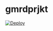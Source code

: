 
# gmrdprjkt


[![Deploy](https://www.herokucdn.com/deploy/button.svg)](https://heroku.com/deploy?template=https://github.com/galihmrd/gmrdprjkt)
